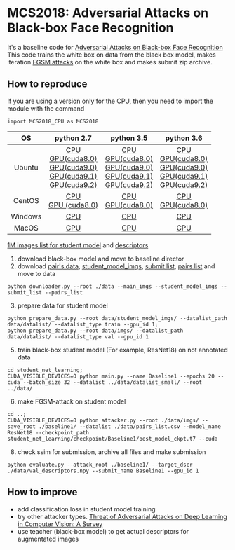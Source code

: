 
# MCS2018: Adversarial Attacks on Black-box Face Recognition

It's a baseline code for [Adversarial Attacks on Black-box Face Recognition](https://competitions.codalab.org/competitions/19090)
This code trains the white box on data from the black box model, makes iteration [FGSM attacks](https://arxiv.org/pdf/1412.6572.pdf) on the white box and makes submit zip archive.

## How to reproduce
If you are using a version only for the CPU, then you need to import the module with the command
```
import MCS2018_CPU as MCS2018
```
|OS|python 2.7|python 3.5|python 3.6|
|:-------:|:-------:|:-------:|:-------:|
|Ubuntu| [CPU](http://mcs2018-competition.visionlabs.ru/distribs/ubuntu/MCS2018_CPU.so)<br/>[GPU(cuda8.0)](http://mcs2018-competition.visionlabs.ru/distribs/cuda8/ubuntu/MCS2018.so)<br/>[GPU(cuda9.0)](http://mcs2018-competition.visionlabs.ru/distribs/cuda9/ubuntu/MCS2018.so)<br/>[GPU(cuda9.1)](http://mcs2018-competition.visionlabs.ru/distribs/cuda9.1/ubuntu/MCS2018.so)<br/>[GPU(cuda9.2)](http://mcs2018-competition.visionlabs.ru/distribs/cuda9.2/ubuntu/MCS2018.so)| [CPU](http://mcs2018-competition.visionlabs.ru/distribs/ubuntu/MCS2018_CPU.cpython-35m-x86_64-linux-gnu.so)<br/>[GPU(cuda8.0)](http://mcs2018-competition.visionlabs.ru/distribs/cuda8/ubuntu/MCS2018.cpython-35m-x86_64-linux-gnu.so)<br/>[GPU(cuda9.0)](http://mcs2018-competition.visionlabs.ru/distribs/cuda9/ubuntu/MCS2018.cpython-35m-x86_64-linux-gnu.so)<br/>[GPU(cuda9.1)](http://mcs2018-competition.visionlabs.ru/distribs/cuda9.1/ubuntu/MCS2018.cpython-35m-x86_64-linux-gnu.so)<br/>[GPU(cuda9.2)](http://mcs2018-competition.visionlabs.ru/distribs/cuda9.2/ubuntu/MCS2018.cpython-35m-x86_64-linux-gnu.so) | [CPU](http://mcs2018-competition.visionlabs.ru/distribs/ubuntu/MCS2018_CPU.cpython-36m-x86_64-linux-gnu.so)<br/>[GPU(cuda8.0)](http://mcs2018-competition.visionlabs.ru/distribs/cuda8/ubuntu/MCS2018.cpython-36m-x86_64-linux-gnu.so)<br/>[GPU(cuda9.0)](http://mcs2018-competition.visionlabs.ru/distribs/cuda9/ubuntu/MCS2018.cpython-36m-x86_64-linux-gnu.so)<br/>[GPU(cuda9.1)](http://mcs2018-competition.visionlabs.ru/distribs/cuda9.1/ubuntu/MCS2018.cpython-36m-x86_64-linux-gnu.so)<br/>[GPU(cuda9.2)](http://mcs2018-competition.visionlabs.ru/distribs/cuda9.2/ubuntu/MCS2018.cpython-36m-x86_64-linux-gnu.so)|
|CentOS| [CPU](http://mcs2018-competition.visionlabs.ru/distribs/centos/MCS2018_CPU.so)<br/>[GPU (cuda8.0)](http://mcs2018-competition.visionlabs.ru/distribs/cuda8/centos/MCS2018.so) | [CPU](http://mcs2018-competition.visionlabs.ru/distribs/centos/MCS2018_CPU.cpython-35m-x86_64-linux-gnu.so)<br/>[GPU(cuda8.0)](http://mcs2018-competition.visionlabs.ru/distribs/cuda8/centos/MCS2018.cpython-35m-x86_64-linux-gnu.so)| [CPU](http://mcs2018-competition.visionlabs.ru/distribs/centos/MCS2018_CPU.cpython-36m-x86_64-linux-gnu.so)<br/>[GPU(cuda8.0)](http://mcs2018-competition.visionlabs.ru/distribs/cuda8/centos/MCS2018.cpython-36m-x86_64-linux-gnu.so)|
|Windows| [CPU](http://mcs2018-competition.visionlabs.ru/distribs/windows/MCS2018_CPU.pyd) | [CPU](http://mcs2018-competition.visionlabs.ru/distribs/windows/MCS2018_CPU.cp35-win_amd64.pyd) | [CPU](http://mcs2018-competition.visionlabs.ru/distribs/windows/MCS2018_CPU.cp36-win_amd64.pyd) |
|MacOS| [CPU](http://mcs2018-competition.visionlabs.ru/distribs/macos/MCS2018_CPU.so) | [CPU](http://mcs2018-competition.visionlabs.ru/distribs/macos/MCS2018_CPU.cpython-35m-darwin.so) | [CPU](http://mcs2018-competition.visionlabs.ru/distribs/macos/MCS2018_CPU.cpython-36m-darwin.so)

[1M images list for student model](http://mcs2018-competition.visionlabs.ru/img_list_1M.csv) and [descriptors](http://mcs2018-competition.visionlabs.ru/img_descriptors_1M.npy)
1. download black-box model and move to baseline director
2. download [pair's data](http://mcs2018-competition.visionlabs.ru/imgs.zip), [student_model_imgs](http://mcs2018-competition.visionlabs.ru/student_model_imgs.zip), [submit list](http://mcs2018-competition.visionlabs.ru/submit_list.csv), [pairs list](http://mcs2018-competition.visionlabs.ru/pairs_list.csv) and move to data
```
python downloader.py --root ./data --main_imgs --student_model_imgs --submit_list --pairs_list
```
3. prepare data for student model
```
python prepare_data.py --root data/student_model_imgs/ --datalist_path data/datalist/ --datalist_type train --gpu_id 1;
python prepare_data.py --root data/imgs/ --datalist_path data/datalist/ --datalist_type val --gpu_id 1
```
5. train black-box student model (For example, ResNet18) on not annotated data
```
cd student_net_learning;
CUDA_VISIBLE_DEVICES=0 python main.py --name Baseline1 --epochs 20 --cuda --batch_size 32 --datalist ../data/datalist_small/ --root ../data/
```
6. make FGSM-attack on student model
```
cd ..;
CUDA_VISIBLE_DEVICES=0 python attacker.py --root ./data/imgs/ --save_root ./baseline1/ --datalist ./data/pairs_list.csv --model_name ResNet18 --checkpoint_path student_net_learning/checkpoint/Baseline1/best_model_ckpt.t7 --cuda
```

8. check ssim for submission, archive all files and make submission
```
python evaluate.py --attack_root ./baseline1/ --target_dscr ./data/val_descriptors.npy --submit_name Baseline1 --gpu_id 1
```

## How to improve
- add classification loss in student model training
- try other attacker types. [Threat of Adversarial Attacks on Deep Learning in Computer Vision: A Survey](https://arxiv.org/pdf/1801.00553.pdf)
- use teacher (black-box model) to get actual descriptors for augmentated images
